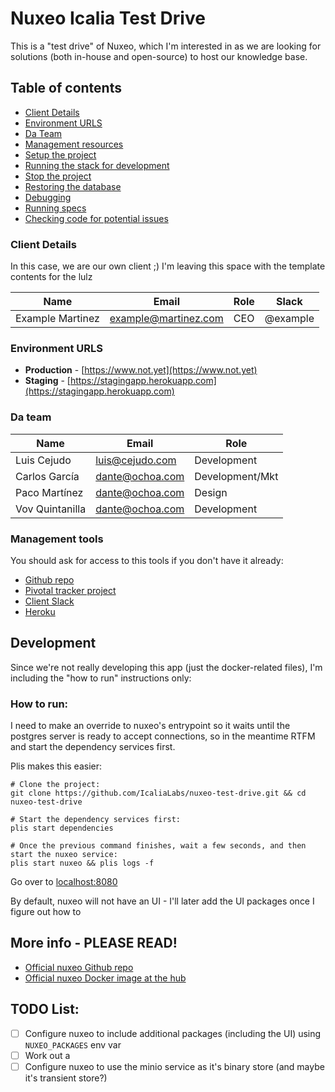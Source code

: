 # Nuxeo Icalia Test Drive

This is a "test drive" of Nuxeo, which I'm interested in as we are looking for solutions (both
in-house and open-source) to host our knowledge base.

## Table of contents

* [Client Details](#client-details)
* [Environment URLS](#environment-urls)
* [Da Team](#team)
* [Management resources](#management-resources)
* [Setup the project](#setup-the-project)
* [Running the stack for development](#running-the-stack-for-development)
* [Stop the project](#stop-the-project)
* [Restoring the database](#restoring-the-database)
* [Debugging](#debugging)
* [Running specs](#running-specs)
* [Checking code for potential issues](#checking-code-for-potential-issues)


### Client Details

In this case, we are our own client ;) I'm leaving this space with the template contents for the lulz

| Name  | Email | Role | Slack |
| ------------- | ------------- | ------------- | ------------- |
| Example Martinez | example@martinez.com | CEO | @example |


### Environment URLS

* **Production** - [https://www.not.yet](https://www.not.yet)
* **Staging** - [https://stagingapp.herokuapp.com](https://stagingapp.herokuapp.com)

### Da team

| Name            | Email           | Role            |
| --------------- | --------------- | --------------- |
| Luis Cejudo     | luis@cejudo.com | Development     |
| Carlos García   | dante@ochoa.com | Development/Mkt |
| Paco Martínez   | dante@ochoa.com | Design          |
| Vov Quintanilla | dante@ochoa.com | Development     |

### Management tools

You should ask for access to this tools if you don't have it already:

* [Github repo](https://github.com/IcaliaLabs/<PROJECT_NAME>)
* [Pivotal tracker project](https://www.pivotaltracker.com/n/projects/<PROJECT_ID>)
* [Client Slack](https://team.slack.com/)
* [Heroku](https://heroku.com)

## Development

Since we're not really developing this app (just the docker-related files), I'm including the
"how to run" instructions only:

### How to run:

I need to make an override to nuxeo's entrypoint so it waits until the postgres server is ready to
accept connections, so in the meantime RTFM and start the dependency services first.

Plis makes this easier:

```
# Clone the project:
git clone https://github.com/IcaliaLabs/nuxeo-test-drive.git && cd nuxeo-test-drive

# Start the dependency services first:
plis start dependencies

# Once the previous command finishes, wait a few seconds, and then start the nuxeo service:
plis start nuxeo && plis logs -f
```

Go over to [localhost:8080](http://localhost:8080)

By default, nuxeo will not have an UI - I'll later add the UI packages once I figure out how to

## More info - PLEASE READ!

* [Official nuxeo Github repo](https://github.com/nuxeo/nuxeo)
* [Official nuxeo Docker image at the hub](https://hub.docker.com/_/nuxeo/)

## TODO List:

- [ ] Configure nuxeo to include additional packages (including the UI) using `NUXEO_PACKAGES` env var
- [ ] Work out a
- [ ] Configure nuxeo to use the minio service as it's binary store (and maybe it's transient store?)
